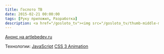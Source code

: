 ```yaml
---
title: Гослото ТВ
date: 2015-02-21 00:00:00
tags: [Руку приложил, Разработка]
description: <a href="/gosloto_tv"><img src="/gosloto_tv/thumb-middle-main_page.png"></a>
---
```


[Анонс на artlebedev.ru](https://www.artlebedev.ru/stoloto/result-screen/)

Технологии:
[JavaScript](http://www.ecma-international.org/ecma-262/6.0/ECMA-262.pdf)
[CSS 3 Animation](https://www.w3.org/TR/css3-animations/)
